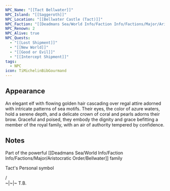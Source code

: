 ```yaml
---
NPC_Name: "[[Tact Bellwater]]"
NPC_Island: "[[Saggeroth]]"
NPC_Location: "[[Bellwater Castle (Tact)]]"
NPC_Faction: "[[Deadmans Sea/World Info/Faction Info/Factions/Major/Aristocratic Order/Bellwater]]"
NPC_Renown: 2
NPC_Alive: true
NPC_Quests:
  - "[[Lost Shipment]]"
  - "[[New World]]"
  - "[[Good or Evil]]"
  - "[[Intercept Shipment]]"
tags:
  - NPC
icon: TiMichelinBibGourmand
---
```

## Appearance 
An elegant elf with flowing golden hair cascading over regal attire adorned with intricate patterns of sea motifs. Their eyes, the color of azure waters, hold a serene depth, and a delicate crown of coral and pearls adorns their brow. Graceful and poised, they embody the dignity and grace befitting a member of the royal family, with an air of authority tempered by confidence.


## Notes
Part of the powerful [[Deadmans Sea/World Info/Faction Info/Factions/Major/Aristocratic Order/Bellwater]] family



Tact's Personal symbol

   / \
~|~|~
  T.B.